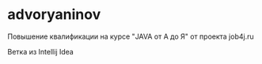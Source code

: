 # advoryaninov

Повышение квалификации на курсе "JAVA от А до Я" от проекта job4j.ru

Ветка из Intellij Idea
